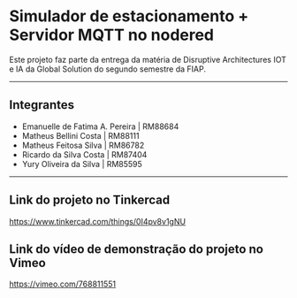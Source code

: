 # Simulador de estacionamento + Servidor MQTT no nodered

Este projeto faz parte da entrega da matéria de Disruptive Architectures IOT e IA da Global Solution do segundo semestre da FIAP.

***

## Integrantes
- Emanuelle de Fatima A. Pereira | RM88684
- Matheus Bellini Costa | RM88111
- Matheus Feitosa Silva | RM86782
- Ricardo da Silva Costa | RM87404
- Yury Oliveira da Silva | RM85595

***

## Link do projeto no Tinkercad
https://www.tinkercad.com/things/0I4pv8v1gNU

## Link do vídeo de demonstração do projeto no Vimeo
https://vimeo.com/768811551